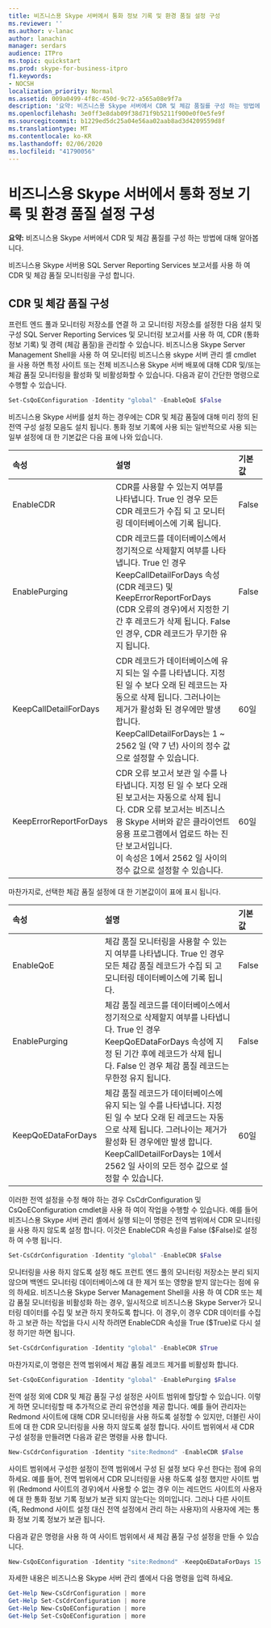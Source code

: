 ```yaml
---
title: 비즈니스용 Skype 서버에서 통화 정보 기록 및 환경 품질 설정 구성
ms.reviewer: ''
ms.author: v-lanac
author: lanachin
manager: serdars
audience: ITPro
ms.topic: quickstart
ms.prod: skype-for-business-itpro
f1.keywords:
- NOCSH
localization_priority: Normal
ms.assetid: 009a0499-4f8c-450d-9c72-a565a08e9f7a
description: '요약: 비즈니스용 Skype 서버에서 CDR 및 체감 품질를 구성 하는 방법에 대해 알아봅니다.'
ms.openlocfilehash: 3e0ff3e8dab09f38d71f9b5211f900e0f0e5fe9f
ms.sourcegitcommit: b1229ed5dc25a04e56aa02aab8ad3d4209559d8f
ms.translationtype: MT
ms.contentlocale: ko-KR
ms.lasthandoff: 02/06/2020
ms.locfileid: "41790056"
---
```

# <a name="configure-call-detail-recording-and-quality-of-experience-settings-in-skype-for-business-server"></a>비즈니스용 Skype 서버에서 통화 정보 기록 및 환경 품질 설정 구성
 
**요약:** 비즈니스용 Skype 서버에서 CDR 및 체감 품질를 구성 하는 방법에 대해 알아봅니다.
  
비즈니스용 Skype 서버용 SQL Server Reporting Services 보고서를 사용 하 여 CDR 및 체감 품질 모니터링을 구성 합니다.
  
## <a name="configure-cdr-and-qoe"></a>CDR 및 체감 품질 구성

프런트 엔드 풀과 모니터링 저장소를 연결 하 고 모니터링 저장소를 설정한 다음 설치 및 구성 SQL Server Reporting Services 및 모니터링 보고서를 사용 하 여, CDR (통화 정보 기록) 및 경력 (체감 품질)을 관리할 수 있습니다. 비즈니스용 Skype Server Management Shell을 사용 하 여 모니터링 비즈니스용 skype 서버 관리 셸 cmdlet을 사용 하면 특정 사이트 또는 전체 비즈니스용 Skype 서버 배포에 대해 CDR 및/또는 체감 품질 모니터링을 활성화 및 비활성화할 수 있습니다. 다음과 같이 간단한 명령으로 수행할 수 있습니다.
  
```powershell
Set-CsQoEConfiguration -Identity "global" -EnableQoE $False
```

비즈니스용 Skype 서버를 설치 하는 경우에는 CDR 및 체감 품질에 대해 미리 정의 된 전역 구성 설정 모음도 설치 됩니다. 통화 정보 기록에 사용 되는 일반적으로 사용 되는 일부 설정에 대 한 기본값은 다음 표에 나와 있습니다.
  
|**속성**|**설명**|**기본값**|
|:-----|:-----|:-----|
|EnableCDR  <br/> |CDR를 사용할 수 있는지 여부를 나타냅니다. True 인 경우 모든 CDR 레코드가 수집 되 고 모니터링 데이터베이스에 기록 됩니다.  <br/> |False  <br/> |
|EnablePurging  <br/> |CDR 레코드를 데이터베이스에서 정기적으로 삭제할지 여부를 나타냅니다. True 인 경우 KeepCallDetailForDays 속성 (CDR 레코드) 및 KeepErrorReportForDays (CDR 오류의 경우)에서 지정한 기간 후 레코드가 삭제 됩니다. False 인 경우, CDR 레코드가 무기한 유지 됩니다.  <br/> |False  <br/> |
|KeepCallDetailForDays  <br/> |CDR 레코드가 데이터베이스에 유지 되는 일 수를 나타냅니다. 지정 된 일 수 보다 오래 된 레코드는 자동으로 삭제 됩니다. 그러나이는 제거가 활성화 된 경우에만 발생 합니다.  <br/> KeepCallDetailForDays는 1 ~ 2562 일 (약 7 년) 사이의 정수 값으로 설정할 수 있습니다.  <br/> |60일  <br/> |
|KeepErrorReportForDays  <br/> |CDR 오류 보고서 보관 일 수를 나타냅니다. 지정 된 일 수 보다 오래 된 보고서는 자동으로 삭제 됩니다. CDR 오류 보고서는 비즈니스용 Skype 서버와 같은 클라이언트 응용 프로그램에서 업로드 하는 진단 보고서입니다.  <br/> 이 속성은 1에서 2562 일 사이의 정수 값으로 설정할 수 있습니다.  <br/> |60일  <br/> |
   
마찬가지로, 선택한 체감 품질 설정에 대 한 기본값이이 표에 표시 됩니다.
  
|**속성**|**설명**|**기본값**|
|:-----|:-----|:-----|
|EnableQoE  <br/> |체감 품질 모니터링을 사용할 수 있는지 여부를 나타냅니다. True 인 경우 모든 체감 품질 레코드가 수집 되 고 모니터링 데이터베이스에 기록 됩니다.  <br/> |False  <br/> |
|EnablePurging  <br/> |체감 품질 레코드를 데이터베이스에서 정기적으로 삭제할지 여부를 나타냅니다. True 인 경우 KeepQoEDataForDays 속성에 지정 된 기간 후에 레코드가 삭제 됩니다. False 인 경우 체감 품질 레코드는 무한정 유지 됩니다.  <br/> |False  <br/> |
|KeepQoEDataForDays  <br/> |체감 품질 레코드가 데이터베이스에 유지 되는 일 수를 나타냅니다. 지정 된 일 수 보다 오래 된 레코드는 자동으로 삭제 됩니다. 그러나이는 제거가 활성화 된 경우에만 발생 합니다.  <br/> KeepCallDetailForDays는 1에서 2562 일 사이의 모든 정수 값으로 설정할 수 있습니다.  <br/> |60일  <br/> |
   
이러한 전역 설정을 수정 해야 하는 경우 CsCdrConfiguration 및 CsQoEConfiguration cmdlet을 사용 하 여이 작업을 수행할 수 있습니다. 예를 들어 비즈니스용 Skype 서버 관리 셸에서 실행 되는이 명령은 전역 범위에서 CDR 모니터링을 사용 하지 않도록 설정 합니다. 이것은 EnableCDR 속성을 False ($False)로 설정 하 여 수행 됩니다.
  
```powershell
Set-CsCdrConfiguration -Identity "global" -EnableCDR $False
```

모니터링을 사용 하지 않도록 설정 해도 프런트 엔드 풀의 모니터링 저장소는 분리 되지 않으며 백엔드 모니터링 데이터베이스에 대 한 제거 또는 영향을 받지 않는다는 점에 유의 하세요. 비즈니스용 Skype Server Management Shell을 사용 하 여 CDR 또는 체감 품질 모니터링을 비활성화 하는 경우, 일시적으로 비즈니스용 Skype Server가 모니터링 데이터를 수집 및 보관 하지 못하도록 합니다. 이 경우,이 경우 CDR 데이터를 수집 하 고 보관 하는 작업을 다시 시작 하려면 EnableCDR 속성을 True ($True)로 다시 설정 하기만 하면 됩니다.
  
```powershell
Set-CsCdrConfiguration -Identity "global" -EnableCDR $True
```

마찬가지로,이 명령은 전역 범위에서 체감 품질 레코드 제거를 비활성화 합니다.
  
```powershell
Set-CsQoEConfiguration -Identity "global" -EnablePurging $False
```

전역 설정 외에 CDR 및 체감 품질 구성 설정은 사이트 범위에 할당할 수 있습니다. 이렇게 하면 모니터링할 때 추가적으로 관리 유연성을 제공 합니다. 예를 들어 관리자는 Redmond 사이트에 대해 CDR 모니터링을 사용 하도록 설정할 수 있지만, 더블린 사이트에 대 한 CDR 모니터링을 사용 하지 않도록 설정 합니다. 사이트 범위에서 새 CDR 구성 설정을 만들려면 다음과 같은 명령을 사용 합니다.
  
```powershell
New-CsCdrConfiguration -Identity "site:Redmond" -EnableCDR $False
```

사이트 범위에서 구성한 설정이 전역 범위에서 구성 된 설정 보다 우선 한다는 점에 유의 하세요. 예를 들어, 전역 범위에서 CDR 모니터링을 사용 하도록 설정 했지만 사이트 범위 (Redmond 사이트의 경우)에서 사용할 수 없는 경우 이는 레드먼드 사이트의 사용자에 대 한 통화 정보 기록 정보가 보관 되지 않는다는 의미입니다. 그러나 다른 사이트 (즉, Redmond 사이트 설정 대신 전역 설정에서 관리 하는 사용자)의 사용자에 게는 통화 정보 기록 정보가 보관 됩니다.
  
다음과 같은 명령을 사용 하 여 사이트 범위에서 새 체감 품질 구성 설정을 만들 수 있습니다.
  
```powershell
New-CsQoEConfiguration -Identity "site:Redmond" -KeepQoEDataForDays 15
```

자세한 내용은 비즈니스용 Skype 서버 관리 셸에서 다음 명령을 입력 하세요.
  
```powershell
Get-Help New-CsCdrConfiguration | more
Get-Help Set-CsCdrConfiguration | more
Get-Help New-CsQoEConfiguration | more
Get-Help Set-CsQoEConfiguration | more
```
